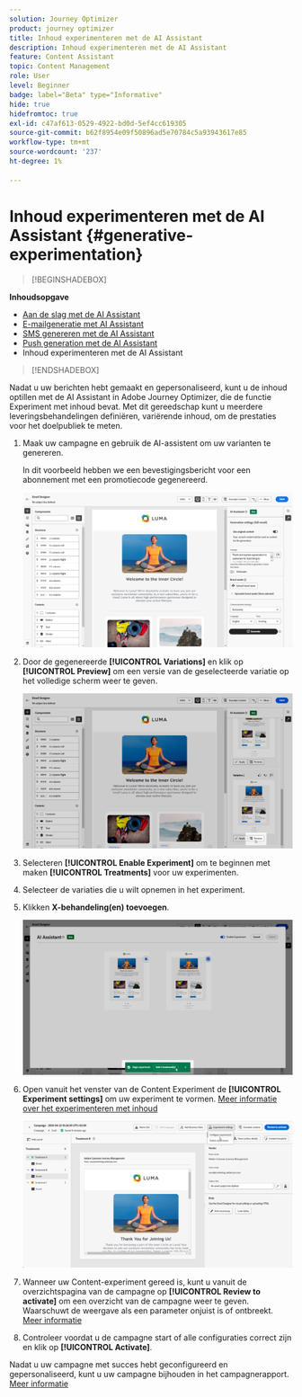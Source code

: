 ```yaml
---
solution: Journey Optimizer
product: journey optimizer
title: Inhoud experimenteren met de AI Assistant
description: Inhoud experimenteren met de AI Assistant
feature: Content Assistant
topic: Content Management
role: User
level: Beginner
badge: label="Beta" type="Informative"
hide: true
hidefromtoc: true
exl-id: c47af613-0529-4922-bd0d-5ef4cc619305
source-git-commit: b62f8954e09f50896ad5e70784c5a93943617e85
workflow-type: tm+mt
source-wordcount: '237'
ht-degree: 1%

---
```


# Inhoud experimenteren met de AI Assistant {#generative-experimentation}

>[!BEGINSHADEBOX]

**Inhoudsopgave**

* [Aan de slag met de AI Assistant](gs-generative.md)
* [E-mailgeneratie met AI Assistant](generative-email.md)
* [SMS genereren met de AI Assistant](generative-sms.md)
* [Push generation met de AI Assistant](generative-push.md)
* Inhoud experimenteren met de AI Assistant

>[!ENDSHADEBOX]

Nadat u uw berichten hebt gemaakt en gepersonaliseerd, kunt u de inhoud optillen met de AI Assistant in Adobe Journey Optimizer, die de functie Experiment met inhoud bevat. Met dit gereedschap kunt u meerdere leveringsbehandelingen definiëren, variërende inhoud, om de prestaties voor het doelpubliek te meten.

1. Maak uw campagne en gebruik de AI-assistent om uw varianten te genereren.

   In dit voorbeeld hebben we een bevestigingsbericht voor een abonnement met een promotiecode gegenereerd.

   ![](assets/experiment-genai-1.png)

1. Door de gegenereerde **[!UICONTROL Variations]** en klik op **[!UICONTROL Preview]** om een versie van de geselecteerde variatie op het volledige scherm weer te geven.

   ![](assets/experiment-genai-2.png)

1. Selecteren **[!UICONTROL Enable Experiment]** om te beginnen met maken **[!UICONTROL Treatments]** voor uw experimenten.

1. Selecteer de variaties die u wilt opnemen in het experiment.

1. Klikken **X-behandeling(en) toevoegen**.

   ![](assets/experiment-genai-3.png)

1. Open vanuit het venster van de Content Experiment de **[!UICONTROL Experiment settings]** om uw experiment te vormen. [Meer informatie over het experimenteren met inhoud](../campaigns/content-experiment.md)

   ![](assets/experiment-genai-4.png)

1. Wanneer uw Content-experiment gereed is, kunt u vanuit de overzichtspagina van de campagne op **[!UICONTROL Review to activate]** om een overzicht van de campagne weer te geven. Waarschuwt de weergave als een parameter onjuist is of ontbreekt. [Meer informatie](../campaigns/content-experiment.md#treatment-experiment)

1. Controleer voordat u de campagne start of alle configuraties correct zijn en klik op **[!UICONTROL Activate]**.

Nadat u uw campagne met succes hebt geconfigureerd en gepersonaliseerd, kunt u uw campagne bijhouden in het campagnerapport. [Meer informatie](../reports/campaign-global-report.md)
